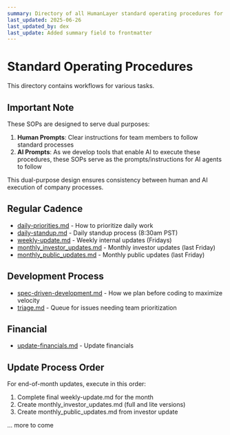 ```yaml
---
summary: Directory of all HumanLayer standard operating procedures for both human and AI execution
last_updated: 2025-06-26
last_updated_by: dex
last_update: Added summary field to frontmatter
---
```


# Standard Operating Procedures

This directory contains workflows for various tasks.

## Important Note
These SOPs are designed to serve dual purposes:
1. **Human Prompts**: Clear instructions for team members to follow standard processes
2. **AI Prompts**: As we develop tools that enable AI to execute these procedures, these SOPs serve as the prompts/instructions for AI agents to follow

This dual-purpose design ensures consistency between human and AI execution of company processes.

## Regular Cadence
- [daily-priorities.md](./daily-priorities.md) - How to prioritize daily work
- [daily-standup.md](./daily-standup.md) - Daily standup process (8:30am PST)
- [weekly-update.md](./weekly-update.md) - Weekly internal updates (Fridays)
- [monthly_investor_updates.md](./monthly_investor_updates.md) - Monthly investor updates (last Friday)
- [monthly_public_updates.md](./monthly_public_updates.md) - Monthly public updates (last Friday)

## Development Process
- [spec-driven-development.md](./spec-driven-development.md) - How we plan before coding to maximize velocity
- [triage.md](./triage.md) - Queue for issues needing team prioritization

## Financial
- [update-financials.md](./update-financials.md) - Update financials

## Update Process Order
For end-of-month updates, execute in this order:
1. Complete final weekly-update.md for the month
2. Create monthly_investor_updates.md (full and lite versions)
3. Create monthly_public_updates.md from investor update

... more to come
